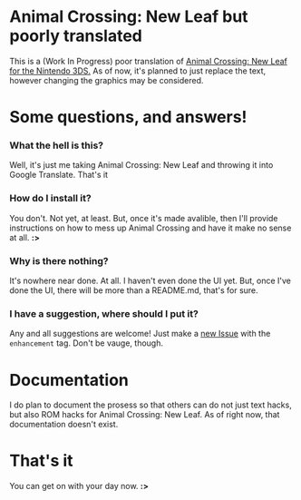 # Animal Crossing: New Leaf but poorly translated
This is a (Work In Progress) poor translation of [Animal Crossing: New Leaf for the Nintendo 3DS.](https://en.wikipedia.org/wiki/Animal_Crossing:_New_Leaf) As of now, it's planned to just replace the text, however changing the graphics may be considered.

# Some questions, and answers!

### What the hell is this?
Well, it's just me taking Animal Crossing: New Leaf and throwing it into Google Translate. That's it

### How do I install it?
You don't. Not yet, at least. But, once it's made avalible, then I'll provide instructions on how to mess up Animal Crossing and have it make no sense at all. **:>**

### Why is there nothing?
It's nowhere near done. At all. I haven't even done the UI yet. But, once I've done the UI, there will be more than a README.md, that's for sure.

### I have a suggestion, where should I put it?
Any and all suggestions are welcome! Just make a [new Issue](https://github.com/vilijur/acnl-translated/issues/new) with the `enhancement` tag. Don't be vauge, though.


# Documentation
I do plan to document the prosess so that others can do not just text hacks, but also ROM hacks for Animal Crossing: New Leaf. As of right now, that documentation doesn't exist.

# That's it
You can get on with your day now. **:>**
